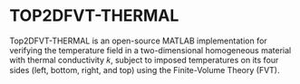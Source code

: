 # TOP2DFVT-THERMAL
Top2DFVT-THERMAL is an open-source MATLAB implementation for verifying the temperature field in a two-dimensional homogeneous material with thermal conductivity 
𝑘, subject to imposed temperatures on its four sides (left, bottom, right, and top) using the Finite-Volume Theory (FVT).

# 
